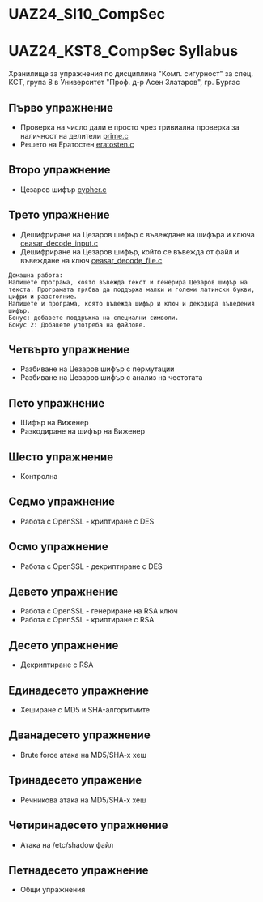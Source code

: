 # UAZ24_SI10_CompSec
# UAZ24_KST8_CompSec Syllabus

Хранилище за упражнения по дисциплина "Комп. сигурност" за спец. КСТ, група 8 в Университет "Проф. д-р Асен Златаров", гр. Бургас

## Първо упражнение
- Проверка на число дали е просто чрез тривиална проверка за наличност на делители [prime.c](https://github.com/peshopbs2/UAZ24_SI10_CompSec/blob/main/prime.c)
- Решето на Ератостен [eratosten.c](https://github.com/peshopbs2/UAZ24_SI10_CompSec/blob/main/eratosten.c)

## Второ упражнение
- Цезаров шифър [cypher.c](https://github.com/peshopbs2/UAZ24_SI10_CompSec/blob/maincypher.c)

## Трето упражнение
- Дешифриране на Цезаров шифър с въвеждане на шифъра и ключа [ceasar_decode_input.c](https://github.com/peshopbs2/UAZ24_SI10_CompSec/blob/main/ceasar_decode_input.c)
- Дешифриране на Цезаров шифър, който се въвежда от файл и въвеждане на ключ [ceasar_decode_file.c](https://github.com/peshopbs2UAZ24_SI10_CompSec/blob/main/ceasar_decode_file.c)

```
Домашна работа:
Напишете програма, която въвежда текст и генерира Цезаров шифър на текста. Програмата трябва да поддържа малки и големи латински букви, цифри и разстояние.
Напишете и програма, която въвежда шифър и ключ и декодира въведения шифър.
Бонус: добавете поддръжка на специални символи.
Бонус 2: Добавете употреба на файлове.
```

## Четвърто упражнение
- Разбиване на Цезаров шифър с пермутации
- Разбиване на Цезаров шифър с анализ на честотата

## Пето упражнение
- Шифър на Виженер
- Разкодиране на шифър на Виженер

## Шесто упражнение
- Контролна

## Седмо упражнение
- Работа с OpenSSL - криптиране с DES

## Осмо упражнение
- Работа с OpenSSL - декриптиране с DES

## Девето упражнение
- Работа с OpenSSL - генериране на RSA ключ
- Работа с OpenSSL - криптиране с RSA

## Десето упражнение
- Декриптиране с RSA

## Единадесето упражнение
- Хеширане с MD5 и SHA-алгоритмите

## Дванадесето упражнение
- Brute force атака на MD5/SHA-x хеш

## Тринадесето упражение
- Речникова атака на MD5/SHA-x хеш

## Четиринадесето упражнение
- Атака на /etc/shadow файл

## Петнадесето упражнение
- Общи упражнения
